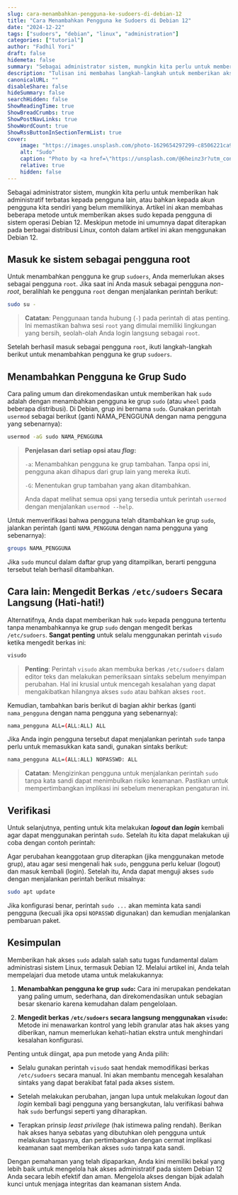 ```yaml
---
slug: cara-menambahkan-pengguna-ke-sudoers-di-debian-12
title: "Cara Menambahkan Pengguna ke Sudoers di Debian 12"
date: "2024-12-22"
tags: ["sudoers", "debian", "linux", "administration"]
categories: ["tutorial"]
author: "Fadhil Yori"
draft: false
hidemeta: false
summary: "Sebagai administrator sistem, mungkin kita perlu untuk memberikan hak administratif terbatas kepada pengguna lain atau mungkin kepada pengguna kita sendiri yang masih belum mendapatkan hak administratif tersebut. Dalam tulisan ini, kita akan mencoba beberapa cara untuk memberikan akses sudo kepada pengguna di Debian 12. Cara ini sebenarnya dapat diterapkan pada distribusi Linux lainnya, namun untuk contoh pada tulisan ini akan menggunakan Debian 12."
description: "Tulisan ini membahas langkah-langkah untuk memberikan akses sudo kepada pengguna di Debian 12, yang juga dapat diterapkan pada distribusi Linux lainnya."
canonicalURL: ""
disableShare: false
hideSummary: false
searchHidden: false
ShowReadingTime: true
ShowBreadCrumbs: true
ShowPostNavLinks: true
ShowWordCount: true
ShowRssButtonInSectionTermList: true
cover:
    image: "https://images.unsplash.com/photo-1629654297299-c8506221ca97?q=80&w=1974&auto=format&fit=crop&ixlib=rb-4.1.0&ixid=M3wxMjA3fDB8MHxwaG90by1wYWdlfHx8fGVufDB8fHx8fA%3D%3D"
    alt: "Sudo"
    caption: "Photo by <a href=\"https://unsplash.com/@6heinz3r?utm_content=creditCopyText&utm_medium=referral&utm_source=unsplash\">Gabriel Heinzer</a> on <a href=\"https://unsplash.com/photos/text-4Mw7nkQDByk?utm_content=creditCopyText&utm_medium=referral&utm_source=unsplash\">Unsplash</a>"
    relative: true
    hidden: false
---
```


Sebagai administrator sistem, mungkin kita perlu untuk memberikan hak administratif terbatas kepada pengguna lain, atau bahkan kepada akun pengguna kita sendiri yang belum memilikinya. Artikel ini akan membahas beberapa metode untuk memberikan akses sudo kepada pengguna di sistem operasi Debian 12. Meskipun metode ini umumnya dapat diterapkan pada berbagai distribusi Linux, contoh dalam artikel ini akan menggunakan Debian 12.

## Masuk ke sistem sebagai pengguna root

Untuk menambahkan pengguna ke grup `sudoers`, Anda memerlukan akses sebagai pengguna `root`. Jika saat ini Anda masuk sebagai pengguna *non-root*, beralihlah ke pengguna `root` dengan menjalankan perintah berikut:

```bash {lineNos=false}
sudo su -  
```

> **Catatan**: Penggunaan tanda hubung (`-`) pada perintah di atas penting. Ini memastikan bahwa sesi `root` yang dimulai memiliki lingkungan yang bersih, seolah-olah Anda login langsung sebagai `root`.

Setelah berhasil masuk sebagai pengguna `root`, ikuti langkah-langkah berikut untuk menambahkan pengguna ke grup `sudoers`.

## Menambahkan Pengguna ke Grup Sudo

Cara paling umum dan direkomendasikan untuk memberikan hak `sudo` adalah dengan menambahkan pengguna ke grup `sudo` (atau `wheel` pada beberapa distribusi). Di Debian, grup ini bernama `sudo`. Gunakan perintah `usermod` sebagai berikut (ganti NAMA_PENGGUNA dengan nama pengguna yang sebenarnya):

```bash {lineNos=false}
usermod -aG sudo NAMA_PENGGUNA
```

> **Penjelasan dari setiap opsi atau *flag*:**
>
> `-a`: Menambahkan pengguna ke grup tambahan. Tanpa opsi ini, pengguna akan dihapus dari grup lain yang mereka ikuti.
>
> `-G`: Menentukan grup tambahan yang akan ditambahkan.
>
> Anda dapat melihat semua opsi yang tersedia untuk perintah `usermod` dengan menjalankan `usermod --help`.

Untuk memverifikasi bahwa pengguna telah ditambahkan ke grup `sudo`, jalankan perintah (ganti `NAMA_PENGGUNA` dengan nama pengguna yang sebenarnya):

```bash {lineNos=false}
groups NAMA_PENGGUNA
```

Jika `sudo` muncul dalam daftar grup yang ditampilkan, berarti pengguna tersebut telah berhasil ditambahkan.

## Cara lain: Mengedit Berkas `/etc/sudoers` Secara Langsung (Hati-hati!)

Alternatifnya, Anda dapat memberikan hak `sudo` kepada pengguna tertentu tanpa menambahkannya ke grup `sudo` dengan mengedit berkas `/etc/sudoers`. **Sangat penting** untuk selalu menggunakan perintah `visudo` ketika mengedit berkas ini:

```bash {lineNos=false}
visudo
```

> **Penting**: Perintah `visudo` akan membuka berkas `/etc/sudoers` dalam editor teks dan melakukan pemeriksaan sintaks sebelum menyimpan perubahan. Hal ini krusial untuk mencegah kesalahan yang dapat mengakibatkan hilangnya akses `sudo` atau bahkan akses `root`.

Kemudian, tambahkan baris berikut di bagian akhir berkas (ganti `nama_pengguna` dengan nama pengguna yang sebenarnya):

```bash { title = "/etc/sudoers" }
nama_pengguna ALL=(ALL:ALL) ALL
```

Jika Anda ingin pengguna tersebut dapat menjalankan perintah `sudo` tanpa perlu untuk memasukkan kata sandi, gunakan sintaks berikut:

```bash { title="/etc/sudoers" }
nama_pengguna ALL=(ALL:ALL) NOPASSWD: ALL
```

> **Catatan**: Mengizinkan pengguna untuk menjalankan perintah `sudo` tanpa kata sandi dapat menimbulkan risiko keamanan. Pastikan untuk mempertimbangkan implikasi ini sebelum menerapkan pengaturan ini.

## Verifikasi

Untuk selanjutnya, penting untuk kita melakukan ***logout* dan *login*** kembali agar dapat menggunakan perintah `sudo`. Setelah itu kita dapat melakukan uji coba dengan contoh perintah:

Agar perubahan keanggotaan grup diterapkan (jika menggunakan metode grup), atau agar sesi mengenali hak `sudo`, pengguna perlu keluar (logout) dan masuk kembali (login). Setelah itu, Anda dapat menguji akses `sudo` dengan menjalankan perintah berikut misalnya:

```bash {lineNos=false}
sudo apt update
```

Jika konfigurasi benar, perintah `sudo ...` akan meminta kata sandi pengguna (kecuali jika opsi `NOPASSWD` digunakan) dan kemudian menjalankan pembaruan paket.

## Kesimpulan

Memberikan hak akses `sudo` adalah salah satu tugas fundamental dalam administrasi sistem Linux, termasuk Debian 12. Melalui artikel ini, Anda telah mempelajari dua metode utama untuk melakukannya:

1. **Menambahkan pengguna ke grup `sudo`:** Cara ini merupakan pendekatan yang paling umum, sederhana, dan direkomendasikan untuk sebagian besar skenario karena kemudahan dalam pengelolaan.

2. **Mengedit berkas `/etc/sudoers` secara langsung menggunakan `visudo`:** Metode ini menawarkan kontrol yang lebih granular atas hak akses yang diberikan, namun memerlukan kehati-hatian ekstra untuk menghindari kesalahan konfigurasi.

Penting untuk diingat, apa pun metode yang Anda pilih:

* Selalu gunakan perintah `visudo` saat hendak memodifikasi berkas `/etc/sudoers` secara manual. Ini akan membantu mencegah kesalahan sintaks yang dapat berakibat fatal pada akses sistem.
* Setelah melakukan perubahan, jangan lupa untuk melakukan *logout* dan *login* kembali bagi pengguna yang bersangkutan, lalu verifikasi bahwa hak `sudo` berfungsi seperti yang diharapkan.

* Terapkan prinsip *least privilege* (hak istimewa paling rendah). Berikan hak akses hanya sebatas yang dibutuhkan oleh pengguna untuk melakukan tugasnya, dan pertimbangkan dengan cermat implikasi keamanan saat memberikan akses `sudo` tanpa kata sandi.

Dengan pemahaman yang telah dipaparkan, Anda kini memiliki bekal yang lebih baik untuk mengelola hak akses administratif pada sistem Debian 12 Anda secara lebih efektif dan aman. Mengelola akses dengan bijak adalah kunci untuk menjaga integritas dan keamanan sistem Anda.
